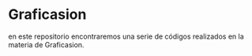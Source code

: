 # Graficasion
en este repositorio encontraremos una serie de códigos realizados en la materia de Graficasion.
